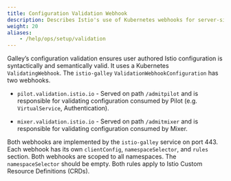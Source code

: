 ```yaml
---
title: Configuration Validation Webhook
description: Describes Istio's use of Kubernetes webhooks for server-side configuration validation.
weight: 20
aliases:
    - /help/ops/setup/validation   
---
```


Galley’s configuration validation ensures user authored Istio
configuration is syntactically and semantically valid. It uses a
Kubernetes `ValidatingWebhook`. The `istio-galley`
`ValidationWebhookConfiguration` has two webhooks.

* `pilot.validation.istio.io` - Served on path `/admitpilot` and is
responsible for validating configuration consumed by Pilot
(e.g. `VirtualService`, Authentication).

* `mixer.validation.istio.io` - Served on path `/admitmixer` and is
responsible for validating configuration consumed by Mixer.

Both webhooks are implemented by the `istio-galley` service on
port 443. Each webhook has its own `clientConfig`, `namespaceSelector`,
and `rules` section. Both webhooks are scoped to all namespaces. The
`namespaceSelector` should be empty. Both rules apply to Istio Custom
Resource Definitions (CRDs).
